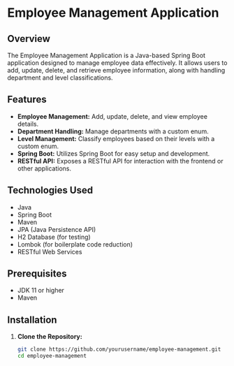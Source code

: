 # Employee Management Application

## Overview

The Employee Management Application is a Java-based Spring Boot application designed to manage employee data effectively. It allows users to add, update, delete, and retrieve employee information, along with handling department and level classifications.

## Features

- **Employee Management:** Add, update, delete, and view employee details.
- **Department Handling:** Manage departments with a custom enum.
- **Level Management:** Classify employees based on their levels with a custom enum.
- **Spring Boot:** Utilizes Spring Boot for easy setup and development.
- **RESTful API:** Exposes a RESTful API for interaction with the frontend or other applications.

## Technologies Used

- Java
- Spring Boot
- Maven
- JPA (Java Persistence API)
- H2 Database (for testing)
- Lombok (for boilerplate code reduction)
- RESTful Web Services

## Prerequisites

- JDK 11 or higher
- Maven

## Installation

1. **Clone the Repository:**

   ```bash
   git clone https://github.com/yourusername/employee-management.git
   cd employee-management
